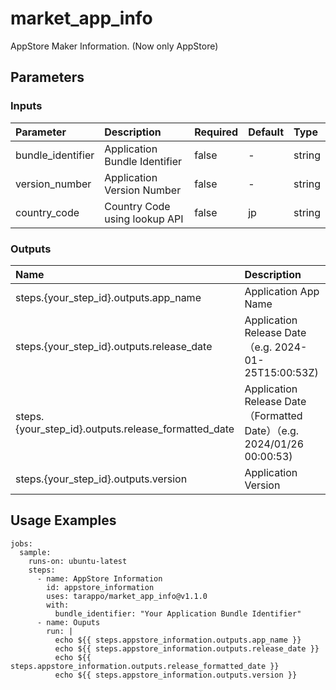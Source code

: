 # market_app_info
AppStore Maker Information.
(Now only AppStore)

## Parameters
### Inputs

|Parameter|Description|Required|Default|Type|
|:---|:---|:---|:---|:---|
|bundle_identifier|Application Bundle Identifier|false|-|string|
|version_number|Application Version Number|false|-|string|
|country_code|Country Code using lookup API|false|jp|string|


### Outputs

|Name|Description|
|:-------|:----------|
|steps.{your_step_id}.outputs.app_name|Application App Name|
|steps.{your_step_id}.outputs.release_date|Application Release Date（e.g. 2024-01-25T15:00:53Z)|
|steps.{your_step_id}.outputs.release_formatted_date|Application Release Date（Formatted Date）（e.g. 2024/01/26 00:00:53)|
|steps.{your_step_id}.outputs.version|Application Version|

## Usage Examples

```
jobs:
  sample:
    runs-on: ubuntu-latest
    steps:
      - name: AppStore Information
        id: appstore_information
        uses: tarappo/market_app_info@v1.1.0
        with:
          bundle_identifier: "Your Application Bundle Identifier"
      - name: Ouputs
        run: |
          echo ${{ steps.appstore_information.outputs.app_name }}
          echo ${{ steps.appstore_information.outputs.release_date }}
          echo ${{ steps.appstore_information.outputs.release_formatted_date }}
          echo ${{ steps.appstore_information.outputs.version }}
```
